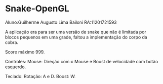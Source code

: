 # Snake-OpenGL    

Aluno:Guilherme Augusto Lima Bailoni  RA:11201721593  

A aplicação era para ser uma versão de snake que não é limitada por blocos pequenos em uma grade, faltou a implementação do corpo da cobra. 
 
Score máximo 999.  
 
Controles:
  Mouse:
    Direção com o Mouse e Boost de velocidade com botão esquerdo.
  
  Teclado:
    Rotação: A e D.
    Boost: W.
